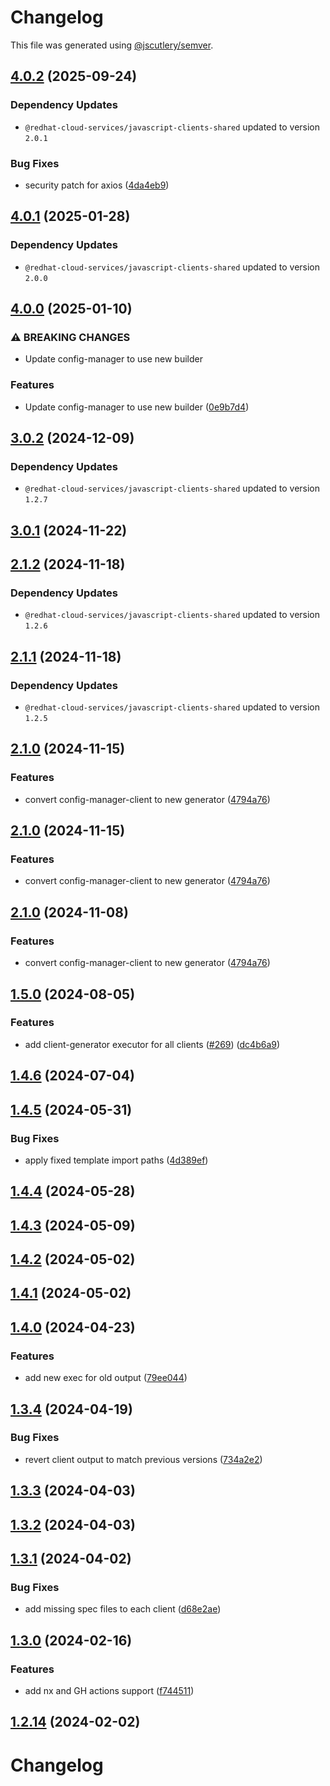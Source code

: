 # Changelog

This file was generated using [@jscutlery/semver](https://github.com/jscutlery/semver).

## [4.0.2](https://github.com/RedHatInsights/javascript-clients/compare/@redhat-cloud-services/config-manager-client-4.0.1...@redhat-cloud-services/config-manager-client-4.0.2) (2025-09-24)

### Dependency Updates

* `@redhat-cloud-services/javascript-clients-shared` updated to version `2.0.1`

### Bug Fixes

* security patch for axios ([4da4eb9](https://github.com/RedHatInsights/javascript-clients/commit/4da4eb95e285c17023e618bb5fc17e184dc6b227))

## [4.0.1](https://github.com/RedHatInsights/javascript-clients/compare/@redhat-cloud-services/config-manager-client-4.0.0...@redhat-cloud-services/config-manager-client-4.0.1) (2025-01-28)

### Dependency Updates

* `@redhat-cloud-services/javascript-clients-shared` updated to version `2.0.0`
## [4.0.0](https://github.com/RedHatInsights/javascript-clients/compare/@redhat-cloud-services/config-manager-client-3.0.2...@redhat-cloud-services/config-manager-client-4.0.0) (2025-01-10)


### ⚠ BREAKING CHANGES

* Update config-manager to use new builder

### Features

* Update config-manager to use new builder ([0e9b7d4](https://github.com/RedHatInsights/javascript-clients/commit/0e9b7d45fe8ae203ac5faa70798f97c5e54ed966))

## [3.0.2](https://github.com/RedHatInsights/javascript-clients/compare/@redhat-cloud-services/config-manager-client-3.0.1...@redhat-cloud-services/config-manager-client-3.0.2) (2024-12-09)

### Dependency Updates

* `@redhat-cloud-services/javascript-clients-shared` updated to version `1.2.7`
## [3.0.1](https://github.com/RedHatInsights/javascript-clients/compare/@redhat-cloud-services/config-manager-client-3.0.0...@redhat-cloud-services/config-manager-client-3.0.1) (2024-11-22)

## [2.1.2](https://github.com/RedHatInsights/javascript-clients/compare/@redhat-cloud-services/config-manager-client-2.1.1...@redhat-cloud-services/config-manager-client-2.1.2) (2024-11-18)

### Dependency Updates

* `@redhat-cloud-services/javascript-clients-shared` updated to version `1.2.6`
## [2.1.1](https://github.com/RedHatInsights/javascript-clients/compare/@redhat-cloud-services/config-manager-client-2.1.0...@redhat-cloud-services/config-manager-client-2.1.1) (2024-11-18)

### Dependency Updates

* `@redhat-cloud-services/javascript-clients-shared` updated to version `1.2.5`
## [2.1.0](https://github.com/RedHatInsights/javascript-clients/compare/@redhat-cloud-services/config-manager-client-2.0.0...@redhat-cloud-services/config-manager-client-2.1.0) (2024-11-15)


### Features

* convert config-manager-client to new generator ([4794a76](https://github.com/RedHatInsights/javascript-clients/commit/4794a768fd0e46f1b2cc99d7d896d3f8d6774b39))

## [2.1.0](https://github.com/RedHatInsights/javascript-clients/compare/@redhat-cloud-services/config-manager-client-2.0.0...@redhat-cloud-services/config-manager-client-2.1.0) (2024-11-15)


### Features

* convert config-manager-client to new generator ([4794a76](https://github.com/RedHatInsights/javascript-clients/commit/4794a768fd0e46f1b2cc99d7d896d3f8d6774b39))

## [2.1.0](https://github.com/RedHatInsights/javascript-clients/compare/@redhat-cloud-services/config-manager-client-2.0.0...@redhat-cloud-services/config-manager-client-2.1.0) (2024-11-08)


### Features

* convert config-manager-client to new generator ([4794a76](https://github.com/RedHatInsights/javascript-clients/commit/4794a768fd0e46f1b2cc99d7d896d3f8d6774b39))

## [1.5.0](https://github.com/RedHatInsights/javascript-clients/compare/@redhat-cloud-services/config-manager-client-1.4.6...@redhat-cloud-services/config-manager-client-1.5.0) (2024-08-05)


### Features

* add client-generator executor for all clients ([#269](https://github.com/RedHatInsights/javascript-clients/issues/269)) ([dc4b6a9](https://github.com/RedHatInsights/javascript-clients/commit/dc4b6a91dd47e5407812157f0b8efde22eb22ef1))

## [1.4.6](https://github.com/RedHatInsights/javascript-clients/compare/@redhat-cloud-services/config-manager-client-1.4.5...@redhat-cloud-services/config-manager-client-1.4.6) (2024-07-04)

## [1.4.5](https://github.com/RedHatInsights/javascript-clients/compare/@redhat-cloud-services/config-manager-client-1.4.4...@redhat-cloud-services/config-manager-client-1.4.5) (2024-05-31)


### Bug Fixes

* apply fixed template import paths ([4d389ef](https://github.com/RedHatInsights/javascript-clients/commit/4d389ef15abf07a4ac24e6ff6656e39cb9789889))

## [1.4.4](https://github.com/RedHatInsights/javascript-clients/compare/@redhat-cloud-services/config-manager-client-1.4.3...@redhat-cloud-services/config-manager-client-1.4.4) (2024-05-28)

## [1.4.3](https://github.com/RedHatInsights/javascript-clients/compare/@redhat-cloud-services/config-manager-client-1.4.2...@redhat-cloud-services/config-manager-client-1.4.3) (2024-05-09)

## [1.4.2](https://github.com/RedHatInsights/javascript-clients/compare/@redhat-cloud-services/config-manager-client-1.4.1...@redhat-cloud-services/config-manager-client-1.4.2) (2024-05-02)

## [1.4.1](https://github.com/RedHatInsights/javascript-clients/compare/@redhat-cloud-services/config-manager-client-1.4.0...@redhat-cloud-services/config-manager-client-1.4.1) (2024-05-02)

## [1.4.0](https://github.com/RedHatInsights/javascript-clients/compare/@redhat-cloud-services/config-manager-client-1.3.4...@redhat-cloud-services/config-manager-client-1.4.0) (2024-04-23)


### Features

* add new exec for old output ([79ee044](https://github.com/RedHatInsights/javascript-clients/commit/79ee044c77d216c71a5040405017a0a1d422cf90))

## [1.3.4](https://github.com/RedHatInsights/javascript-clients/compare/@redhat-cloud-services/config-manager-client-1.3.3...@redhat-cloud-services/config-manager-client-1.3.4) (2024-04-19)


### Bug Fixes

* revert client output to match previous versions ([734a2e2](https://github.com/RedHatInsights/javascript-clients/commit/734a2e22d1464892ca1fb3114b366435c90d1110))

## [1.3.3](https://github.com/RedHatInsights/javascript-clients/compare/@redhat-cloud-services/config-manager-client-1.3.2...@redhat-cloud-services/config-manager-client-1.3.3) (2024-04-03)

## [1.3.2](https://github.com/Hyperkid123/javascript-clients/compare/@redhat-cloud-services/config-manager-client-1.3.1...@redhat-cloud-services/config-manager-client-1.3.2) (2024-04-03)

## [1.3.1](https://github.com/RedHatInsights/javascript-clients/compare/@redhat-cloud-services/config-manager-client-1.3.0...@redhat-cloud-services/config-manager-client-1.3.1) (2024-04-02)


### Bug Fixes

* add missing spec files to each client ([d68e2ae](https://github.com/RedHatInsights/javascript-clients/commit/d68e2ae5d7d21f03cb60181c19ea12f18e9989b6))

## [1.3.0](https://github.com/RedHatInsights/javascript-clients/compare/@redhat-cloud-services/config-manager-client-1.2.13...@redhat-cloud-services/config-manager-client-1.3.0) (2024-02-16)


### Features

* add nx and GH actions support ([f744511](https://github.com/RedHatInsights/javascript-clients/commit/f744511308bf530dd53724792939e133c8d7cf22))

## [1.2.14](https://github.com/RedHatInsights/javascript-clients/compare/@redhat-cloud-services/config-manager-client-1.2.13...@redhat-cloud-services/config-manager-client-1.2.14) (2024-02-02)

# Changelog